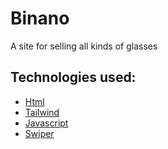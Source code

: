 
# Binano

A site for selling all kinds of glasses


## Technologies used:

 - [Html](https://awesomeopensource.com/project/elangosundar/awesome-README-templates)
 - [Tailwind](https://github.com/matiassingers/awesome-readme)
 - [Javascript](https://bulldogjob.com/news/449-how-to-write-a-good-readme-for-your-github-project)
  - [Swiper](https://bulldogjob.com/news/449-how-to-write-a-good-readme-for-your-github-project)
